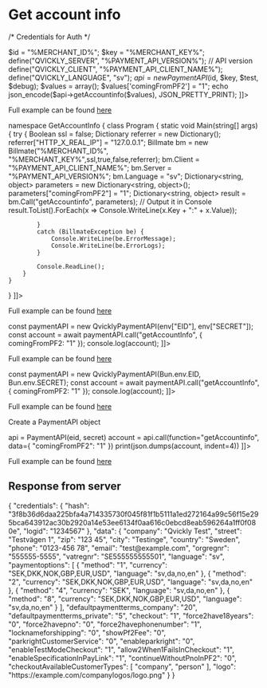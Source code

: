 # Get account info

<include from="Snippets-PaymentAPI.md" element-id="snippet-header"></include>

<tabs>
    <tab title="%code-json%">
<code-block lang="JSON">
<![CDATA[
{
    "credentials": {
        "id": "%MERCHANT_ID%",
        "hash": "3601ec7c5b97fafc35ed8084e3e299710a8aa8bcb44fa6669909482b39ccad486ee05e43f5e5ecbafed7e783421e5c9cdb455aeed7fe16facf212ae9871780e0",
        "version": "%PAYMENT_API_VERSION%",
        "client": "%PAYMENT_API_CLIENT_NAME%",
        "language": "sv",
        "time": 1714838585.980936
    },
    "data": {
        "comingFromPF2": "1"
    },
    "function": "getAccountinfo"
}
]]>
</code-block>
    </tab>

  <tab title="%code-phplegacy%">
<code-block lang="PHP">
<![CDATA[
<?php
include('../PaymentAPI.php');
$test = true;
$debug = false;

/* Credentials for Auth */

$id = "%MERCHANT_ID%";
$key = "%MERCHANT_KEY%";
define("QVICKLY_SERVER", "%PAYMENT_API_VERSION%"); // API version
define("QVICKLY_CLIENT", "%PAYMENT_API_CLIENT_NAME%");
define("QVICKLY_LANGUAGE", "sv");
$api = new PaymentAPI($id, $key, $test, $debug);
$values = array();
$values['comingFromPF2'] = "1";
echo json_encode($api->getAccountinfo($values), JSON_PRETTY_PRINT);
]]>
</code-block>

Full example can be found [here](https://github.com/Billmate/QvicklyAPISamples/blob/main/PHP.Legacy/examples/getAccountInfo.php)

</tab>
  <tab title="%code-csharp%">
<code-block lang="c#">
<![CDATA[
using System;
using System.Collections.Generic;
using System.Linq;
using System.Text;
using BillmateAPI;

namespace GetAccountInfo
{
    class Program
    {
        static void Main(string[] args)
        {
            try
            {
                Boolean ssl = false;
                Dictionary referrer = new Dictionary();
                referrer["HTTP_X_REAL_IP"] = "127.0.0.1";
                Billmate bm = new Billmate("%MERCHANT_ID%", "%MERCHANT_KEY%",ssl,true,false,referrer);
                bm.Client = "%PAYMENT_API_CLIENT_NAME%";
                bm.Server = "%PAYMENT_API_VERSION%";
                bm.Language = "sv";
                Dictionary<string, object> parameters = new Dictionary<string, object>();
                parameters["comingFromPF2"] = "1";
                Dictionary<string, object> result = bm.Call("getAccountinfo", parameters);
                // Output it in Console
                result.ToList().ForEach(x => Console.WriteLine(x.Key + ":" + x.Value));

            }
            catch (BillmateException be) {
                Console.WriteLine(be.ErrorMessage);
                Console.WriteLine(be.ErrorLogs);
            }

            Console.ReadLine();
        }
    }
}
]]>
</code-block>
  </tab>
<tab title="%code-node%">
<code-block lang="JavaScript">
<![CDATA[
import { QvicklyPaymentAPI } from "../../PaymentAPI.js";

const paymentAPI = new QvicklyPaymentAPI(process.env.EID, process.env.SECRET);
const account = await paymentAPI.call("getAccountInfo", {
    comingFromPF2: "1"
});
console.log(account);
]]>
</code-block>

Full example can be found [here](https://github.com/Billmate/QvicklyAPISamples/blob/main/Node.JS/examples/PaymentAPI/getAccountInfo.js)

</tab>

<tab title="%code-deno%">
<code-block lang="javascript">
<![CDATA[
import {QvicklyPaymentAPI, env} from "../../PaymentAPI.ts";

const paymentAPI = new QvicklyPaymentAPI(env["EID"], env["SECRET"]);
const account = await paymentAPI.call("getAccountInfo", {
    comingFromPF2: "1"
});
console.log(account);
]]>
</code-block>

Full example can be found [here](https://github.com/Billmate/QvicklyAPISamples/blob/main/Deno/examples/PaymentAPI/getAccountInfo.ts)

</tab>

<tab title="%code-bun%">
<code-block lang="javascript">
<![CDATA[
import QvicklyPaymentAPI from "../../PaymentAPI";

const paymentAPI = new QvicklyPaymentAPI(Bun.env.EID, Bun.env.SECRET);
const account = await paymentAPI.call("getAccountInfo", {
    comingFromPF2: "1"
});
console.log(account);
]]>
</code-block>

Full example can be found [here](https://github.com/Billmate/QvicklyAPISamples/blob/main/Bun/examples/PaymentAPI/getAccountInfo.ts)

</tab>

  <tab title="%code-python%">
<code-block lang="Python">
<![CDATA[
from PaymentAPI import PaymentAPI

# Create a PaymentAPI object
api = PaymentAPI(eid, secret)
account = api.call(function="getAccountinfo", data={
    "comingFromPF2": "1"
})
print(json.dumps(account, indent=4))
]]>
</code-block>

Full example can be found [here](https://github.com/Billmate/QvicklyAPISamples/blob/main/Python/examples/PaymentAPI/getAccountInfo.py)

  </tab>
</tabs>

## Response from server
<code-block lang="JSON">
{
    "credentials": {
        "hash": "3f8b36d6daa225bfa4a714335730f045f81f1b5111a1ed272164a99c56f15e295bca643912ac30b2920a14e53ee6134f0aa616c0ebcd8eab596264a1ff0f080e",
        "logid": "1234567"
    },
    "data": {
        "company": "Qvickly Test",
        "street": "Testvägen 1",
        "zip": "123 45",
        "city": "Testinge",
        "country": "Sweden",
        "phone": "0123-456 78",
        "email": "test@example.com",
        "orgregnr": "555555-5555",
        "vatregnr": "SE555555555501",
        "language": "sv",
        "paymentoptions": [
            {
                "method": "1",
                "currency": "SEK,DKK,NOK,GBP,EUR,USD",
                "language": "sv,da,no,en"
            },
            {
                "method": "2",
                "currency": "SEK,DKK,NOK,GBP,EUR,USD",
                "language": "sv,da,no,en"
            },
            {
                "method": "4",
                "currency": "SEK",
                "language": "sv,da,no,en"
            },
            {
                "method": "8",
                "currency": "SEK,DKK,NOK,GBP,EUR,USD",
                "language": "sv,da,no,en"
            }
        ],
        "defaultpaymentterms_company": "20",
        "defaultpaymentterms_private": "5",
        "checkout": "1",
        "force2have18years": "0",
        "force2havepno": "0",
        "force2havephonenumber": "1",
        "locknameforshipping": "0",
        "showPf2Fee": "0",
        "parkrightCustomerService": "0",
        "enableparkright": "0",
        "enableTestModeCheckout": "1",
        "allow2When1FailsInCheckout": "1",
        "enableSpecificationInPayLink": "1",
        "continueWithoutPnoInPF2": "0",
        "checkoutAvailableCustomerTypes": [
            "company",
            "person"
        ],
        "logo": "https://example.com/companylogos/logo.png"
    }
}
</code-block>

<include from="Snippets-Examples.md" element-id="snippet-footer"></include>